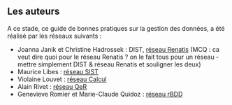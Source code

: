 
## Les auteurs

A ce stade, ce guide de bonnes pratiques sur la gestion des données, a été réalisé par les réseaux suivants :

* Joanna Janik et Christine Hadrossek : DIST,  [réseau Renatis](http://renatis.cnrs.fr/) (MCQ : ca veut dire quoi pour le réseau Renatis ? on le fait tous pour un réseau - mettre simplement DIST & réseau Renatis et souligner les deux)
* Maurice Libes : [réseau SIST](http://sist.cnrs.fr)
* Violaine Louvet : [réseau Calcul](https://calcul.math.cnrs.fr/)
* Alain Rivet : [réseau QeR](http://qualite-en-recherche.cnrs.fr/)
* Genevieve Romier et Marie-Claude Quidoz : [réseau rBDD](http://rbdd.cnrs.fr/)
